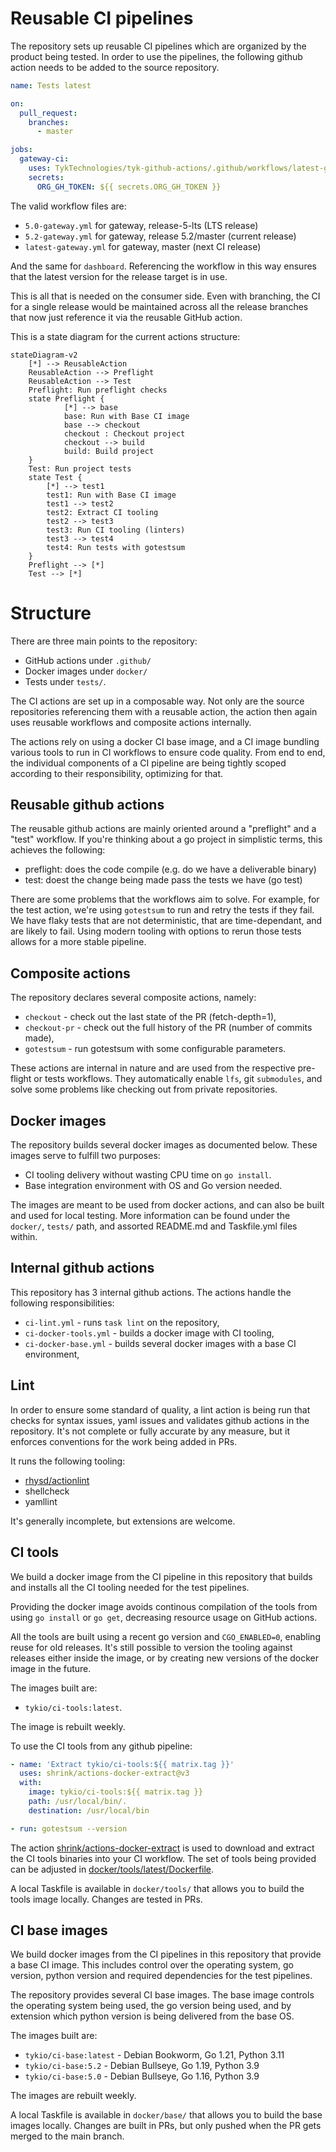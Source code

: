# Reusable CI pipelines

The repository sets up reusable CI pipelines which are organized by the
product being tested. In order to use the pipelines, the following github
action needs to be added to the source repository.

```yaml
name: Tests latest

on:
  pull_request:
    branches:
      - master

jobs:
  gateway-ci:
    uses: TykTechnologies/tyk-github-actions/.github/workflows/latest-gateway.yml@main
    secrets:
      ORG_GH_TOKEN: ${{ secrets.ORG_GH_TOKEN }}
```

The valid workflow files are:

- `5.0-gateway.yml` for gateway, release-5-lts (LTS release)
- `5.2-gateway.yml` for gateway, release 5.2/master (current release)
- `latest-gateway.yml` for gateway, master (next CI release)

And the same for `dashboard`. Referencing the workflow in this way
ensures that the latest version for the release target is in use.

This is all that is needed on the consumer side. Even with branching, the CI
for a single release would be maintained across all the release branches that
now just reference it via the reusable GitHub action.

This is a state diagram for the current actions structure:

```mermaid
stateDiagram-v2
    [*] --> ReusableAction
    ReusableAction --> Preflight
    ReusableAction --> Test
    Preflight: Run preflight checks
    state Preflight {
            [*] --> base
            base: Run with Base CI image
            base --> checkout
            checkout : Checkout project
            checkout --> build
            build: Build project
    }
    Test: Run project tests
    state Test {
        [*] --> test1
        test1: Run with Base CI image
        test1 --> test2
        test2: Extract CI tooling
        test2 --> test3
        test3: Run CI tooling (linters)
        test3 --> test4
        test4: Run tests with gotestsum
    }
    Preflight --> [*]
    Test --> [*]
```

# Structure

There are three main points to the repository:

- GitHub actions under `.github/`
- Docker images under `docker/`
- Tests under `tests/`.

The CI actions are set up in a composable way. Not only are the source
repositories referencing them with a reusable action, the action then
again uses reusable workflows and composite actions internally.

The actions rely on using a docker CI base image, and a CI image bundling
various tools to run in CI workflows to ensure code quality. From end to
end, the individual components of a CI pipeline are being tightly scoped
according to their responsibility, optimizing for that.

## Reusable github actions

The reusable github actions are mainly oriented around a "preflight" and
a "test" workflow. If you're thinking about a go project in simplistic
terms, this achieves the following:

- preflight: does the code compile (e.g. do we have a deliverable binary)
- test: doest the change being made pass the tests we have (go test)

There are some problems that the workflows aim to solve. For example, for
the test action, we're using `gotestsum` to run and retry the tests if
they fail. We have flaky tests that are not deterministic, that are
time-dependant, and are likely to fail. Using modern tooling with options
to rerun those tests allows for a more stable pipeline.

## Composite actions

The repository declares several composite actions, namely:

- `checkout` - check out the last state of the PR (fetch-depth=1),
- `checkout-pr` - check out the full history of the PR (number of commits made),
- `gotestsum` - run gotestsum with some configurable parameters.

These actions are internal in nature and are used from the respective
pre-flight or tests workflows. They automatically enable `lfs`, git
`submodules`, and solve some problems like checking out from private
repositories.

## Docker images

The repository builds several docker images as documented below. These
images serve to fulfill two purposes:

- CI tooling delivery without wasting CPU time on `go install`.
- Base integration environment with OS and Go version needed.

The images are meant to be used from docker actions, and can also be
built and used for local testing. More information can be found under the
`docker/`, `tests/` path, and assorted README.md and Taskfile.yml files
within.

## Internal github actions

This repository has 3 internal github actions. The actions handle the
following responsibilities:

- `ci-lint.yml` - runs `task lint` on the repository,
- `ci-docker-tools.yml` - builds a docker image with CI tooling,
- `ci-docker-base.yml` - builds several docker images with a base CI environment,

## Lint

In order to ensure some standard of quality, a lint action is being run
that checks for syntax issues, yaml issues and validates github actions
in the repository. It's not complete or fully accurate by any measure,
but it enforces conventions for the work being added in PRs.

It runs the following tooling:

- [rhysd/actionlint](https://github.com/rhysd/actionlint)
- shellcheck
- yamllint

It's generally incomplete, but extensions are welcome.

## CI tools

We build a docker image from the CI pipeline in this repository that
builds and installs all the CI tooling needed for the test pipelines.

Providing the docker image avoids continous compilation of the tools from
using `go install` or `go get`, decreasing resource usage on GitHub
actions.

All the tools are built using a recent go version and `CGO_ENABLED=0`,
enabling reuse for old releases. It's still possible to version the
tooling against releases either inside the image, or by creating new
versions of the docker image in the future.

The images built are:

- `tykio/ci-tools:latest`.

The image is rebuilt weekly.

To use the CI tools from any github pipeline:

```yaml
- name: 'Extract tykio/ci-tools:${{ matrix.tag }}'
  uses: shrink/actions-docker-extract@v3
  with:
    image: tykio/ci-tools:${{ matrix.tag }}
    path: /usr/local/bin/.
    destination: /usr/local/bin

- run: gotestsum --version
```

The action
[shrink/actions-docker-extract](https://github.com/shrink/actions-docker-extract)
is used to download and extract the CI tools binaries into your CI
workflow. The set of tools being provided can be adjusted in
[docker/tools/latest/Dockerfile](https://github.com/TykTechnologies/tyk-github-actions/blob/main/docker/tools/latest/Dockerfile).

A local Taskfile is available in `docker/tools/` that allows you to build
the tools image locally. Changes are tested in PRs.

## CI base images

We build docker images from the CI pipelines in this repository that
provide a base CI image. This includes control over the operating system,
go version, python version and required dependencies for the test
pipelines.

The repository provides several CI base images. The base image controls
the operating system being used, the go version being used, and by
extension which python version is being delivered from the base OS.

The images built are:

- `tykio/ci-base:latest` - Debian Bookworm, Go 1.21, Python 3.11
- `tykio/ci-base:5.2` - Debian Bullseye, Go 1.19, Python 3.9
- `tykio/ci-base:5.0` - Debian Bullseye, Go 1.16, Python 3.9

The images are rebuilt weekly.

A local Taskfile is available in `docker/base/` that allows you to build
the base images locally. Changes are built in PRs, but only pushed when
the PR gets merged to the main branch.
